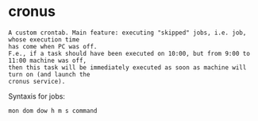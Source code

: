 # cronus

```
A custom crontab. Main feature: executing "skipped" jobs, i.e. job, whose execution time
has come when PC was off.
F.e., if a task should have been executed on 10:00, but from 9:00 to 11:00 machine was off,
then this task will be immediately executed as soon as machine will turn on (and launch the
cronus service).
```
Syntaxis for jobs:

`mon dom dow h m s command`
